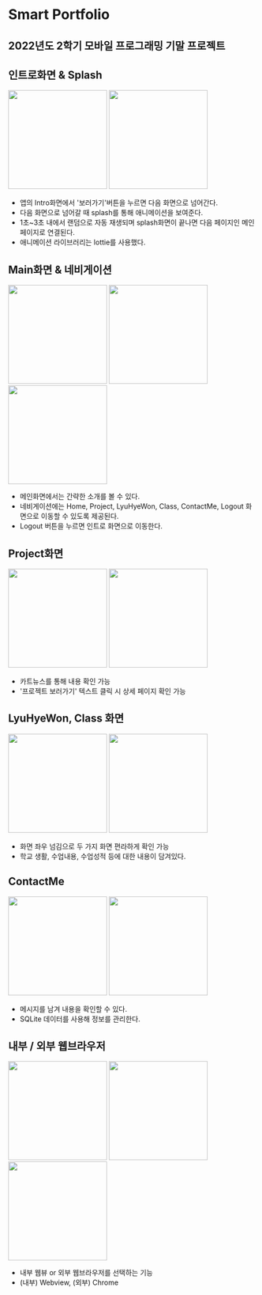 # Smart Portfolio

## 2022년도 2학기 모바일 프로그래밍 기말 프로젝트 



## 인트로화면 & Splash
<div>
<img src="https://user-images.githubusercontent.com/52669844/207788726-0f155025-5867-486c-96f0-716fc44e8b35.jpg" width="200px"/>
<img src="https://user-images.githubusercontent.com/52669844/207788612-b55faa42-56b7-4983-9e90-36725d29b67d.gif" width="200px"/>
</div>  

- 앱의 Intro화면에서 '보러가기'버튼을 누르면 다음 화면으로 넘어간다.  
- 다음 화면으로 넘어갈 때 splash를 통해 애니메이션을 보여준다.  
- 1초~3초 내에서 랜덤으로 자동 재생되며 splash화면이 끝나면 다음 페이지인 메인페이지로 연결된다.  
- 애니메이션 라이브러리는 lottie를 사용했다.  

## Main화면 & 네비게이션
<div>
<img src="https://user-images.githubusercontent.com/52669844/207295389-b06c8a12-cea3-4197-915e-3349b1d9e4b8.jpg" width="200px"/>
<img src="https://user-images.githubusercontent.com/52669844/207295458-bd01c76a-6bb5-4e4f-a6ba-e087d62ef9d4.jpg" width="200px"/>
<img src="https://user-images.githubusercontent.com/52669844/207789015-5e91100d-0fd7-44e0-bfe4-f267e6dd0f35.gif" width="200px"/>
</div>

- 메인화면에서는 간략한 소개를 볼 수 있다.  
- 네비게이션에는 Home, Project, LyuHyeWon, Class, ContactMe, Logout 화면으로 이동할 수 있도록 제공된다.  
- Logout 버튼을 누르면 인트로 화면으로 이동한다.  

## Project화면  
<div>
<img src="https://user-images.githubusercontent.com/52669844/207296200-0d32545b-14bc-41cf-ba1f-4f1229ff153d.jpg" width="200px"/>
<img src="https://user-images.githubusercontent.com/52669844/207296274-2ea18a7c-2a96-43fe-bdae-30104b96c8a1.jpg" width="200px"/>
</div>

 - 카트뉴스를 통해 내용 확인 가능
 - '프로젝트 보러가기' 텍스트 클릭 시 상세 페이지 확인 가능

## LyuHyeWon, Class 화면   
<div>
<img src="https://user-images.githubusercontent.com/52669844/207789905-88b16b40-0af1-4f7f-9457-97fd4b07f06f.jpg" width="200px"/>
<img src="https://user-images.githubusercontent.com/52669844/207789969-3d7f6976-5761-43cc-8db3-cb5aa8a72d72.jpg" width="200px"/>
</div>

- 화면 좌우 넘김으로 두 가지 화면 편라하게 확인 가능
- 학교 생활, 수업내용, 수업성적 등에 대한 내용이 담겨있다.

## ContactMe  
<div>
<img src="https://user-images.githubusercontent.com/52669844/207790401-84c2a528-df31-4f08-8f57-64d561aa64fc.jpg" width="200px"/>
<img src="https://user-images.githubusercontent.com/52669844/207790467-bf436da5-a3d6-48c0-aa12-1c00d5f8bc28.jpg" width="200px"/>
</div>

- 메시지를 남겨 내용을 확인할 수 있다.
- SQLite 데이터를 사용해 정보를 관리한다.

## 내부 / 외부 웹브라우저  
<div>
<img src="https://user-images.githubusercontent.com/52669844/207794986-5fa6d0ea-bfa5-451c-a74f-1cd175dc6014.jpg" width="200px"/>
<img src="https://user-images.githubusercontent.com/52669844/207793544-4b43b3f4-70e0-448d-880b-fba71f2d1656.jpg" width="200px"/>
<img src="https://user-images.githubusercontent.com/52669844/207793602-51a6c823-236f-4c55-a57b-9b45f1b53bda.jpg" width="200px"/>
</div>

- 내부 웹뷰 or 외부 웹브라우저를 선택하는 기능
- (내부) Webview, (외부) Chrome
